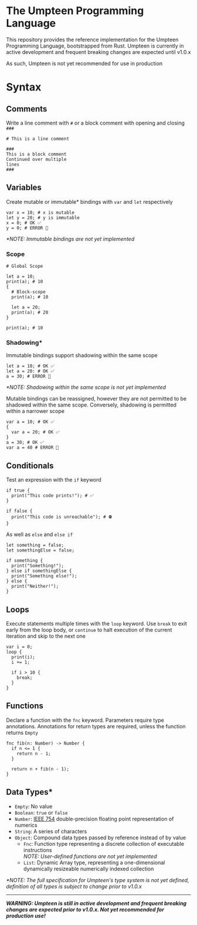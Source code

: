 # The Umpteen Programming Language

This repository provides the reference implementation for the Umpteen Programming Language, bootstrapped from Rust.
Umpteen is currently in active development and frequent breaking changes are expected until v1.0.x

As such, Umpteen is not yet recommended for use in production

# Syntax

## Comments

Write a line comment with `#` or a block comment with opening and closing `###`

```umpteen
# This is a line comment

###
This is a block comment
Continued over multiple
lines
###
```

## Variables

Create mutable or immutable\* bindings with `var` and `let` respectively

```umpteen
var x = 10; # x is mutable
let y = 20; # y is immutable
x = 0; # OK ✅
y = 0; # ERROR 🚫
```

_\*NOTE: Immutable bindings are not yet implemented_

### Scope

```umpteen
# Global Scope

let a = 10;
print(a); # 10
{
  # Block-scope
  print(a); # 10

  let a = 20;
  print(a); # 20
}

print(a); # 10
```

### Shadowing\*

Immutable bindings support shadowing within the same scope

```umpteen
let a = 10; # OK ✅
let a = 20: # OK ✅
a = 30; # ERROR 🚫
```

_\*NOTE: Shadowing within the same scope is not yet implemented_

Mutable bindings can be reassigned, however they are not permitted to be shadowed within the same scope. Conversely, shadowing is permitted within a narrower scope

```umpteen
var a = 10; # OK ✅
{
  var a = 20; # OK ✅
}
a = 30; # OK ✅
var a = 40 # ERROR 🚫

```

## Conditionals

Test an expression with the `if` keyword

```umpteen
if true {
  print("This code prints!"); # ✅
}

if false {
  print("This code is unreachable"); # ⛔
}
```

As well as `else` and `else if`

```umpteen
let something = false;
let somethingElse = false;

if something {
  print("Something!");
} else if somethingElse {
  print("Something else!");
} else {
  print("Neither!");
}
```

## Loops

Execute statements multiple times with the `loop` keyword. Use `break` to exit early from the loop body, or `continue` to halt execution of the current iteration and skip to the next one

```umpteen
var i = 0;
loop {
  print(i);
  i += 1;

  if i > 10 {
    break;
  }
}
```

## Functions

Declare a function with the `fnc` keyword. Parameters require type annotations. Annotations for return types are required, unless the function returns `Empty`

```umpteen
fnc fib(n: Number) -> Number {
  if n <= 1 {
    return n - 1;
  }

  return n + fib(n - 1);
}
```

## Data Types\*

- `Empty`: No value
- `Boolean`: `true` or `false`
- `Number`: [IEEE 754](https://en.wikipedia.org/wiki/Double-precision_floating-point_format) double-precision floating point representation of numerics
- `String`: A series of characters
- `Object`: Compound data types passed by reference instead of by value
  - `Fnc`: Function type representing a discrete collection of executable instructions  
    _NOTE: User-defined functions are not yet implemented_
  - `List`: Dynamic Array type, representing a one-dimensional dynamically resizeable numerically indexed collection

_\*NOTE: The full specification for Umpteen's type system is not yet defined, definition of all types is subject to change prior to v1.0.x_

---

**_WARNING: Umpteen is still in active development and frequent breaking changes are expected prior to v1.0.x. Not yet recommended for production use!_**
